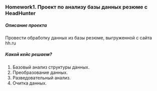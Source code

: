 ### Homework1. Проект по анализу базы данных резюме с HeadHunter
##### Описание проекта
Провести обработку данных из базы резюме, выгруженной с сайта hh.ru
##### Какой кейс решаем?
1. Базовый анализ структуры данных.
2. Преобразование данных.
3. Разведовательный анализ.
4. Очитка данных.
